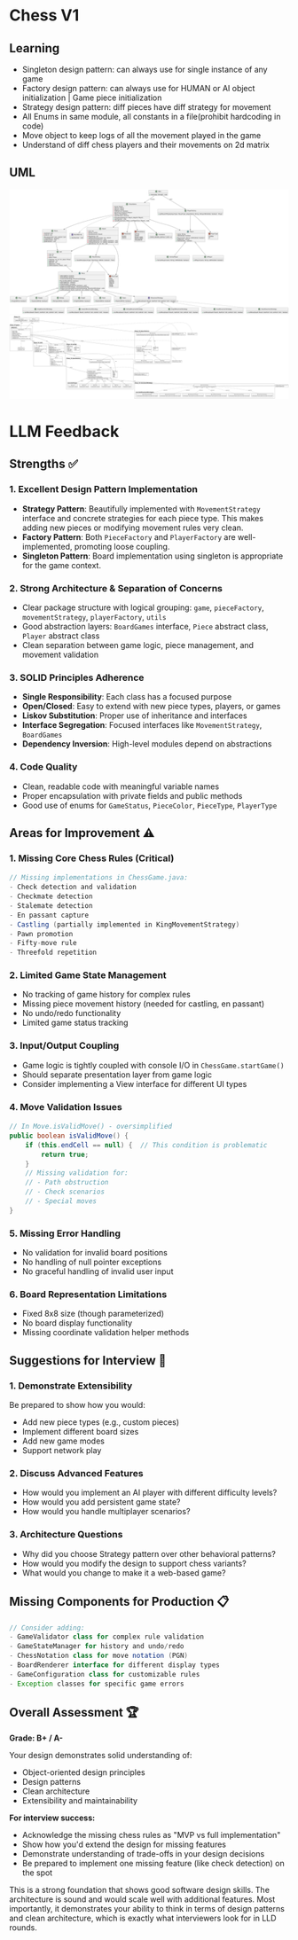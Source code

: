 # Chess V1

## Learning
 - Singleton design pattern: can always use for single instance of any game
 - Factory design pattern: can always use for HUMAN or AI object initialization | Game piece initialization
 - Strategy design pattern: diff pieces have diff strategy for movement
 - All Enums in same module, all constants in a file(prohibit hardcoding in code)
 - Move object to keep logs of all the movement played in the game
 - Understand of diff chess players and their movements on 2d matrix

## UML

![Chess_V1_UML_2](/images/Chess_V1_UML_2.png)
![Chess_V1_UML](/images/Chess_V1_UML.png)

# LLM Feedback

## **Strengths** ✅

### **1. Excellent Design Pattern Implementation**
- **Strategy Pattern**: Beautifully implemented with `MovementStrategy` interface and concrete strategies for each piece type. This makes adding new pieces or modifying movement rules very clean.
- **Factory Pattern**: Both `PieceFactory` and `PlayerFactory` are well-implemented, promoting loose coupling.
- **Singleton Pattern**: Board implementation using singleton is appropriate for the game context.

### **2. Strong Architecture & Separation of Concerns**
- Clear package structure with logical grouping: `game`, `pieceFactory`, `movementStrategy`, `playerFactory`, `utils`
- Good abstraction layers: `BoardGames` interface, `Piece` abstract class, `Player` abstract class
- Clean separation between game logic, piece management, and movement validation

### **3. SOLID Principles Adherence**
- **Single Responsibility**: Each class has a focused purpose
- **Open/Closed**: Easy to extend with new piece types, players, or games
- **Liskov Substitution**: Proper use of inheritance and interfaces
- **Interface Segregation**: Focused interfaces like `MovementStrategy`, `BoardGames`
- **Dependency Inversion**: High-level modules depend on abstractions

### **4. Code Quality**
- Clean, readable code with meaningful variable names
- Proper encapsulation with private fields and public methods
- Good use of enums for `GameStatus`, `PieceColor`, `PieceType`, `PlayerType`

## **Areas for Improvement** ⚠️

### **1. Missing Core Chess Rules** (Critical)
```java
// Missing implementations in ChessGame.java:
- Check detection and validation
- Checkmate detection  
- Stalemate detection
- En passant capture
- Castling (partially implemented in KingMovementStrategy)
- Pawn promotion
- Fifty-move rule
- Threefold repetition
```

### **2. Limited Game State Management**
- No tracking of game history for complex rules
- Missing piece movement history (needed for castling, en passant)
- No undo/redo functionality
- Limited game status tracking

### **3. Input/Output Coupling**
- Game logic is tightly coupled with console I/O in `ChessGame.startGame()`
- Should separate presentation layer from game logic
- Consider implementing a View interface for different UI types

### **4. Move Validation Issues**
```java
// In Move.isValidMove() - oversimplified
public boolean isValidMove() {
    if (this.endCell == null) {  // This condition is problematic
        return true;
    }
    // Missing validation for:
    // - Path obstruction
    // - Check scenarios
    // - Special moves
}
```

### **5. Missing Error Handling**
- No validation for invalid board positions
- No handling of null pointer exceptions
- No graceful handling of invalid user input

### **6. Board Representation Limitations**
- Fixed 8x8 size (though parameterized)
- No board display functionality
- Missing coordinate validation helper methods

## **Suggestions for Interview** 🎯

### **1. Demonstrate Extensibility**
Be prepared to show how you would:
- Add new piece types (e.g., custom pieces)
- Implement different board sizes
- Add new game modes
- Support network play

### **2. Discuss Advanced Features**
- How would you implement an AI player with different difficulty levels?
- How would you add persistent game state?
- How would you handle multiplayer scenarios?

### **3. Architecture Questions**
- Why did you choose Strategy pattern over other behavioral patterns?
- How would you modify the design to support chess variants?
- What would you change to make it a web-based game?

## **Missing Components for Production** 📋

```java
// Consider adding:
- GameValidator class for complex rule validation
- GameStateManager for history and undo/redo
- ChessNotation class for move notation (PGN)
- BoardRenderer interface for different display types
- GameConfiguration class for customizable rules
- Exception classes for specific game errors
```

## **Overall Assessment** 🏆

**Grade: B+ / A-**

Your design demonstrates solid understanding of:
- Object-oriented design principles
- Design patterns
- Clean architecture
- Extensibility and maintainability

**For interview success:**
- Acknowledge the missing chess rules as "MVP vs full implementation"
- Show how you'd extend the design for missing features
- Demonstrate understanding of trade-offs in your design decisions
- Be prepared to implement one missing feature (like check detection) on the spot

This is a strong foundation that shows good software design skills. The architecture is sound and would scale well with additional features. Most importantly, it demonstrates your ability to think in terms of design patterns and clean architecture, which is exactly what interviewers look for in LLD rounds.